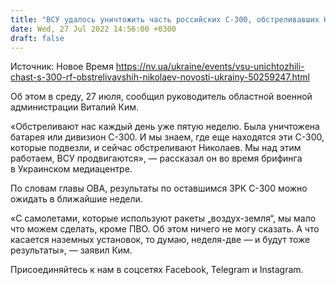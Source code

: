 ```yaml
---
title: "ВСУ удалось уничтожить часть российских С-300, обстреливавших Николаев — Ким"
date: Wed, 27 Jul 2022 14:56:00 +0300
draft: false
---
```

Источник: Новое Время https://nv.ua/ukraine/events/vsu-unichtozhili-chast-s-300-rf-obstrelivavshih-nikolaev-novosti-ukrainy-50259247.html


Об этом в среду, 27 июля, сообщил руководитель областной военной администрации Виталий Ким.

«Обстреливают нас каждый день уже пятую неделю. Была уничтожена батарея или дивизион С-300. И мы знаем, где еще находятся эти С-300, которые подвезли, и сейчас обстреливают Николаев. Мы над этим работаем, ВСУ продвигаются», — рассказал он во время брифинга в Украинском медиацентре.

По словам главы ОВА, результаты по оставшимся ЗРК С-300 можно ожидать в ближайшие недели.

«С самолетами, которые используют ракеты „воздух-земля“, мы мало что можем сделать, кроме ПВО. Об этом ничего не могу сказать. А что касается наземных установок, то думаю, неделя-две — и будут тоже результаты», — заявил Ким.

Присоединяйтесь к нам в соцсетях Facebook, Telegram и Instagram.
